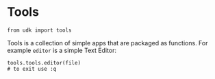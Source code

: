 # Tools

    from udk import tools

Tools is a collection of simple apps that are packaged as functions. For example `editor` is a simple Text Editor:

    tools.tools.editor(file)
    # to exit use :q
